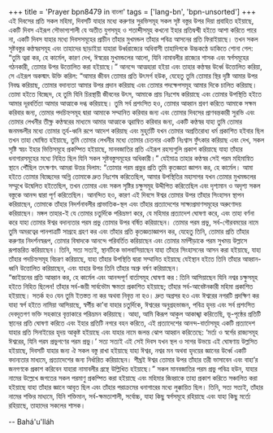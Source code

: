 +++
title = 'Prayer bpn8479 in বাংলা'
tags = ['lang-bn', 'bpn-unsorted']
+++
এই দিবসের প্রতি সকল মহিমা, দিবসটি যাহার মধ্যে করুণার সুরভিসমূহ সকল সৃষ্ট বস্তুর উপর দিয়া প্রবাহিত হইয়াছে, একটি দিবস এইরূপ সৌভাগ্যশালী যে অতীত যুগসমূহ ও শতাব্দীসমূহ কখনো ইহার প্রতিদ্বন্দ্বী হইতে আশা করিতে পারে না, একটি দিবস যাহার মধ্যে দিবসসমূহের প্রাচীন তাঁহার মুখমন্ডল তাঁহার পবিত্র আসনের প্রতি ফিরাইয়াছে। তখন সকল সৃষ্টবস্তুর কণ্ঠস্বরসমূহ এবং তাহাদের ছাড়াইয়া যাহারা উর্ধ্বরাজ্যের অধিবাসী তাহাদিগকে উচ্চকণ্ঠে ডাকিতে শোনা গেল: “তুমি ত্বরা কর, হে কার্মেল, কারণ  দেখ, ঈস্বরের মুখমন্ডলের আলো, যিনি নামাবলীর রাজ্যের শাসক এবং স্বর্গসমূহের গঠনকারী, তোমার উপর উত্তোলিত করা হইয়াছে।”
	আনন্দে আত্মহারা হইয়া এবং তাহার কণ্ঠস্বর উর্ধ্বে উত্তোলিত করিয়া, সে এইরূপ অকস্মাৎ উক্তি করিল: “আমার জীবন তোমার প্রতি উৎসর্গ হউক, যেহেতু তুমি তোমার স্থির দৃষ্টি আমার উপর নিবদ্ধ করিয়াছ, তোমার বদান্যতা আমার উপর প্রদান করিয়াছ এবং তোমার পদক্ষেপসমূহ আমার দিকে চালিত করিয়াছ। তোমা হইতে বিচ্ছেদ, হে তুমি যিনি চিরস্থায়ী জীবনের উৎস, আমাকে প্রায় নিঃশেষ করিয়াছে এবং তোমার উপস্থিতি হইতে আমার দূরবর্তিতা আমার আত্মাকে দগ্ধ করিয়াছে। তুমি সর্ব প্রশংসিত হও, তোমার আহ্বান শ্রবণ করিতে আমাকে সক্ষম করিবার জন্য, তোমার পদচিহ্নসমূহ দ্বারা আমাকে সম্মানিত করিবার জন্য এবং তোমার দিবসের প্রাণবন্তকারী সুরভি এবং তোমার লেখনীর তীক্ষ্ণ কণ্ঠস্বরের মাধ্যমে আমার আত্মাকে ত্বরান্বিত করিবার জন্য, একটি কণ্ঠস্বর যাহা তুমি তোমার জনমন্ডলীর মধ্যে তোমার তূর্য-ধ্বনি রূপে আদেশ করিয়াছ এবং মুহূর্তটি যখন তোমার অপ্রতিরোধ্য ধর্ম প্রকাশিত হইবার ছিল তখন তাহা ঘোষিত হইয়াছে, তুমি তোমার লেখনীর মধ্যে তোমার চেতনার একটি নিঃশ্বাস ফুঁৎকার করিয়াছ এবং দেখ, সকল সৃষ্টি স্বয়ং ইহার ভিত্তিসমূহে প্রকম্পিত হইয়াছে, মানবজাতির প্রতি এইরূপ রহস্যগুলি প্রকাশ করিয়াছে যাহা তাঁহার ধনাগারসমূহের মধ্যে নিহিত ছিল যিনি সকল সৃষ্টবস্তুসমূহের অধিকারী।” 
	যেইমাত্র তাহার কণ্ঠস্বর সেই পরম মহিমান্বিত স্থানে পৌঁছিল তৎক্ষণাৎ আমরা উত্তর দিলাম: “তোমার পরম প্রভুর প্রতি তুমি কৃতজ্ঞতা জ্ঞাপন কর, হে কার্মেল। আমা হইতে তোমার বিচ্ছেদের অগ্নি তোমাকে দ্রুত নিঃশেষ করিতেছিল, আমার উপস্থিতির মহাসাগর যখন তোমার মুখমন্ডলের সম্মুখে উদ্বেলিত হইতেছিল, তখন তোমার এবং সকল সৃষ্টির চক্ষুসমূহ উদ্দীপিত করিতেছিল এবং দৃশ্যমান ও অদৃশ্য সকল বস্তুকে আনন্দ দ্বারা পূর্ণ করিতেছিল। আনন্দিত হও, কারণ এই দিবসে ঈশ্বর তোমার উপর তাঁহার সিংহাসন স্থাপন করিয়াছেন, তোমাকে তাঁহার নিদর্শনাবলীর প্রাভাতিক-স্থল এবং তাঁহার প্রত্যাদেশের সাক্ষ্যপ্রমাণসমূহের অরুণোদয় করিয়াছেন। মঙ্গল তাহার-ই যে তোমার চতুর্দিকে পরিভ্রমণ করে, যে মহিমার প্রত্যাদেশ ঘোষণা করে, এবং তাহা বর্ণনা করে যাহা তোমার ঈশ্বর বদান্যতার পরম প্রভু তোমার উপর বর্ষিত করিয়াছেন। তোমার পরম প্রভু, সর্ব-গৌরবময়ের নামে তুমি অমরত্বের পানপাত্রটি সাগ্রহে গ্রহণ কর এবং তাঁহার প্রতি কৃতজ্ঞতাজ্ঞাপন কর, যেহেতু তিনি, তোমার প্রতি তাঁহার করুণার নিদর্শনস্বরূপ, তোমার বিষাদকে আনন্দে পরিবর্তিত করিয়াছেন এবং তোমার মর্মপীড়াকে পরম সুখময় উল্লাসে রূপান্তরিত করিয়াছেন। তিনি, সত্য সত্যই, স্থানটিকে ভালবাসিয়াছেন যাহা তাঁহার সিংহাসনের আসন করা হইয়াছে, যাহা তাঁহার পদচিহ্নসমূহ বিচরণ করিয়াছে, যাহা তাঁহার উপস্থিতি দ্বারা সম্মানিত হইয়াছে যেইস্থান হইতে তিনি তাঁহার আহ্বান-ধ্বনি উত্তোলিত করিয়াছেন, এবং যাহার উপর তিনি তাঁহার অশ্রু বর্ষণ করিয়াছেন।  
	“জাইয়নের প্রতি আহ্বান কর, হে কার্মেল এবং আনন্দপূর্ণ বার্তাসমূহ ঘোষণা কর : তিনি আসিয়াছেন যিনি নশ্বর চক্ষুসমূহ হইতে নিহিত ছিলেন! তাঁহার সর্ব-জয়ী সার্বভৌম ক্ষমতা প্রকাশিত হইয়াছে; তাঁহার সর্ব-আবেষ্টনকারী মহিমা প্রকাশিত হইয়াছে। সতর্ক হও যেন তুমি ইতস্তত না কর অথবা নিবৃত্ত না হও। দ্রুত অগ্রসর হও এবং ঈশ্বরের নগরটি প্রদক্ষিণ কর যাহা স্বর্গ হইতে নামিয়া আসিয়াছে, স্বর্গীয় কা’বা যাহার চতুর্দিকে, ঈশ্বরের অনুগ্রহভাজন, পবিত্র হৃদয় এবং সর্ব প্রশংসিত দেবদূতগণ ভক্তি সহকারে বৃত্তাকারে পরিভ্রমন করিয়াছে। আহা, আমি কিরূপ আকুল আকাঙ্খা করিতেছি, ভূ-পৃষ্ঠের প্রতিটি স্থানের প্রতি ঘোষণা করিতে এবং ইহার প্রতিটি নগরে বহন করিতে, এই প্রত্যাদেশের আনন্দ-বার্তাসমূহ একটি প্রত্যাদেশ যাহার প্রতি সিনাইয়ের হৃদয় আকৃষ্ট হইয়াছে এবং যাহার নামে জলন্ত ঝোপ আহ্বান করিতেছে: ‘মর্ত্য ও স্বর্গের রাজ্যসমূহ ঈশ্বরের, যিনি পরম প্রভুগণের পরম প্রভু।’ সত্য সত্যই এই সেই দিবস যখন স্থল ও সাগর উভয়ে এই ঘোষণায় উল্লসিত হইয়াছে, দিবসটি যাহার জন্য ঐ সকল বস্তু রাখা হইয়াছে যাহা ঈশ্বর, নশ্বর মন অথবা হৃদয়ের জ্ঞানের উর্ধ্বে একটি বদান্যতার মাধ্যমে, প্রত্যাদেশের জন্য নির্ধারিত করিয়াছেন।  শীঘ্রই ঈশ্বর তোমার উপর তাঁহার তরী ভাসাবেন এবং বাহা’র জনগণকে প্রকাশ করিবেন যাহারা নামাবলীর গ্রন্থে উল্লিখিত হইয়াছে।” 
	সকল মানবজাতির পরম প্রভু পবিত্র হউন, যাহার নামের উল্লেখে জগতের সকল পরমাণু প্রকম্পিত করা হইয়াছে এবং মহিমার জিহ্বাকে তাহা প্রকাশ করিতে সঞ্চালিত করা হইয়াছে যাহা তাঁহার জ্ঞানে আবৃত ছিল এবং তাঁহার পরাক্রমের ধনাগারের মধ্যে লুক্কায়িত ছিল। তিনি, সত্য সত্যই, তাঁহার নামের শক্তির মাধ্যমে, যিনি শক্তিমান, সর্ব-ক্ষমতাশালী, সর্বোচ্চ, যাহা কিছু স্বর্গসমূহে রহিয়াছে এবং যাহা কিছু মর্ত্যে রহিয়াছে, তাহাদের সকলের শাসক।

-- Bahá'u'lláh
